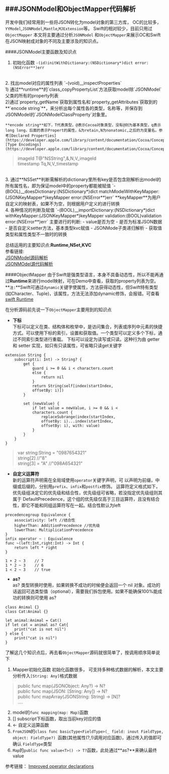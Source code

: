 ###JSONModel和ObjectMapper代码解析
---

开发中我们经常用到一些将JSON转化为model对象的第三方库，
OC的比较多，`YYModel`,`JSONModel`,`Mantle`,`MJExtension`等。
Swift的相对较少，目前只用过`ObjectMapper`
本文将主要通过分析`JSONModel` 和`ObjectMapper`来展示OC和Swift在JSON映射成对象的不同及主要涉及的知识点。

####JSONModel主要函数及知识点
1. 初始化函数
`-(id)initWithDictionary:(NSDictionary*)dict error:(NSError**)err`
<br>
2.  找出model对应的属性列表
`-(void)__inspectProperties`
<br>
1) 通过**runtime**的`class_copyPropertyList`方法获取model除`JSONModel`父类的所有的property列表<br>
2)通过`property_getName`获取到属性名和`property_getAttributes`获取到的**`encode string`**，来分析出每个属性各的类型，名称等，并保存到JSONModel的`JSONModelClassProperty`对象里。

	**encode string**如下，T代表类型，@表示Cocoa对象类型，没有@则为基本类型，q表示long long，后面的表示Propert的属性，&为retain,N为nonatomic,之后的为变量名。参考[Declared Properties](https://developer.apple.com/library/content/documentation/Cocoa/Conceptual/ObjCRuntimeGuide/Articles/ocrtPropertyIntrospection.html),[Type Encodings](https://developer.apple.com/library/content/documentation/Cocoa/Conceptual/ObjCRuntimeGuide/Articles/ocrtTypeEncodings.html)
> imageId T@"NSString",&,N,V_imageId<br>
> timestamp Tq,N,V_timestamp
<br>
3. 通过**NSSet**判断需解析的dictionary里所有key是否包含刚解析出model的所有属性名，即为保证model中的property都能被赋值
`-(BOOL)__doesDictionary:(NSDictionary*)dict matchModelWithKeyMapper:(JSONKeyMapper*)keyMapper error:(NSError**)err`
**keyMapper**为用户自定义的映射表，如果不为空，则根据用户定义的进行转换
<br>
4. 各种情况的判断及赋值
`-(BOOL)__importDictionary:(NSDictionary*)dict withKeyMapper:(JSONKeyMapper*)keyMapper validation:(BOOL)validation error:(NSError**)err`
	主要进行的判断:
	- value是否为空
	- 是否为标准JSON数据
	- 是否自定义setter方法，基本类型kvc赋值
	- JSONMode子类递归解析
	- 获取值类型和属性类型不一致时的转换

总结运用的主要知识点:**Runtime,NSet,KVC**<br>
参看链接:<br>
[JSONModel源码解析](https://satanwoo.github.io/2015/09/17/code-of-JSONModel/)<br>
[JSONMOdel源代码解析](http://www.jianshu.com/p/64ce3927eb62)

####ObjectMapper
由于Swift是强类型语言，本身不具备动态性，所以不能再通过**Runtime**来进行model映射，可在Demo中查看，获取的property列表为空。<br>
**`注:`**Swift可通过`dynamic`关键字使属性，方法获得动态性，但Swift特有类型(如Character、Tuple)，该属性，方法无法添加dynamic修饰，会报错。可查看[swift Runtime](https://mp.weixin.qq.com/s?__biz=MzA3ODg4MDk0Ng==&mid=403153173&idx=1&sn=c631f95b28a0eb4b842a9494e43a30e5&scene=0&key=d36a7cd042cf3c6c4d1b4a323ca9625bfca90e32df2151720ddc61f027affe50eea04afd592e3446135b2628e0a12cf5af214bc8d38d76ff503e3406b2cd779c392d4bea7240174bc9cdafd625bd7bcd&ascene=0&uin=MTkzNzYxNjk1&devicetype=iMac+MacBookPro11%2C1+OSX+OSX+10.12.1+build(16B2555)&version=12010310&nettype=WIFI&fontScale=100&pass_ticket=ji1tPwp6tA%2FU%2BKdmZUBrp1wn%2B0PTnORZfvKuogesPjc%3D)

在分析源码前先说一下`ObjectMapper`主要用到的知识点

- **下标**<br>
下标可以定义在类、结构体和枚举中，是访问集合，列表或序列中元素的快捷方式。可以使用下标的索引，设置和获取值。一个类型可以定义多个下标，通过不同索引类型进行重载。
下标可以设定为读写或只读。这种行为由 getter 和 setter 实现，如只有只读属性，可省略只读get关键字

```
extension String {
    subscript(i: Int) -> String? {
        get {
            guard i >= 0 && i < characters.count        
            else {
                return nil
            }
            return String(self[index(startIndex,  
            offsetBy: i)])
        }
        
        set (newValue) {
            if let value = newValue, i >= 0 && i < 
            characters.count {
                replaceSubrange(index(startIndex,
                offsetBy: i)...index(startIndex, 
                offsetBy: i), with: value)
            }
        }
    }
}
```

> var string:String = "0987654321"<br>
> string[2]   //"8"<br>
> string[3] = "A" //"098A654321"

- **自定义运算符**<br>
	新的运算符声明需在全局域使用`operator`关键字声明，可  以声明为前缀，中缀或后缀的，分别用`prefix`、`infix`和`postfix`修饰。
运算符定义格式如下，优先级组决定它的优先级和结合性，优先级组可省略，若没指定优先级组则其属于 DefaultPrecedence，这个组的优先级仅高于三目运算符，且没有结合性，即它不能和同组运算符写在一起。结合性默认为left

```
precedencegroup Equivalence {
    associativity: left //结合性
    higherThan: AdditionPrecedence //优先级
    lowerThan: MultiplicationPrecedence
}
infix operator ~ : Equivalence
func ~(left:Int,right:Int) -> Int {
    return left * right
}

1 + 2 ~ 3    // 7
1 * 2 ~ 3    // 6
1 < 2 ~ 3    // true

```

- **as?**<br>
	as? 类型转换时使用，如果转换不成功的时候便会返回一个 nil 对象。成功的话返回可选类型值（optional），需要我们拆包使用。如果不能确保100%能成功的转换则可使用 as?

```
class Animal {}
class Cat:Animal {}

let animal:Animal = Cat()
if let cat = animal as? Cat{
    print("cat is not nil")
} else {
    print("cat is nil")
}
```

了解这几个知识点后，再去看`ObjectMapper`源码就很简单了，按调用顺序简单说下

1. Mapper初始化函数
初始化函数很多， 可支持多种格式数据的解析，本文主要分析传入`[String: Any]`格式数据
> public func map(JSONObject: Any?) -> N?<br>
> public func map(JSON: [String: Any]) -> N?<br>
> public func mapArray(JSONString: String) -> [N]? <br>
> ....

2. model的`func mapping(map: Map)`函数
3. [] subscript下标函数，取出当前key对应的值
4. <- 自定义运算函数
5. `FromJSON`的`class func basicType<FieldType>(_ field: inout FieldType, object: FieldType?) `函数(其他属性(?,!)调用对应函数)，通过传入的值即可确认 `FieldType`类型
6. `Map`的`public func value<T>() -> T?`函数，此处通过**as?**来确认最终value

参考链接：
[Improved operator declarations](https://github.com/apple/swift-evolution/blob/master/proposals/0077-operator-precedence.md#improved-operator-declarations)
